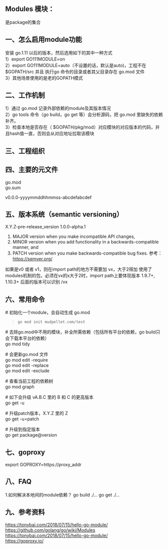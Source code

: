 ## Modules 模块：
是package的集合

## 一、怎么启用module功能
安装 go.1.11 以后的版本，然后选用如下的其中一种方式  
1）export GO111MODULE=on  
2）export GO111MODULE=auto（不设置的话，默认是auto)，工程不在 $GOPATH/src 并且 执行go 命令的目录或者其父目录存在 go.mod 文件  
3）其他场景使用的是老的GOPATH模式

## 二、工作机制
1）通过 go.mod 记录外部依赖的module及其版本情况  
2）go tools 命令（go build，go get 等）会分析源码，把 go.mod 里缺失的依赖补齐。  
3）检查本地是否存在（ $GOPATH/pkg/mod）对应模块的对应版本的代码，并且hash值一直，否则会从对应地址拉取该模块

## 三、工程组织


## 四、主要的元文件
go.mod  
go.sum  

v0.0.0-yyyymmddhhmmss-abcdefabcdef

## 五、版本系统（semantic versioning）
X.Y.Z-pre-release_version
1.0.0-alpha.1
1. MAJOR version when you make incompatible API changes,
2. MINOR version when you add functionality in a backwards-compatible manner, and
3. PATCH version when you make backwards-compatible bug fixes.
参考：
https://semver.org/

如果是v0 或者 v1，则在import path的地方不需要加 vx，大于2得加
使用了modules机制的包，必须在vx的x大于2时，import path上要体现版本
 1.9.7+, 1.10.3+ 后面的版本可以识别 /vx

## 六、常用命令

\# 初始化一个module，会自动生成 go.mod  
>`go mod init mudpellet.com/test`

\# 去除go.mod中不用的模块，补全所需依赖（包括所有平台的依赖，go build只会下载本平台的依赖）  
go mod tidy

\# 会更新go.mod 文件  
go mod edit -require  
go mod edit -replace  
go mod edit -exclude  

\# 查看当前工程的依赖树  
go mod graph

\# 如下会升级 vA.B.C 里的 B 和 C 的更高版本  
go get -u

\# 升级patch版本，X.Y.Z 里的 Z  
go get -u=patch

\# 升级到指定版本  
go get package@version

## 七、goproxy  
export GOPROXY=https://proxy_addr

## 八、FAQ
1.如何解决本地间的module依赖？
go build ./...
go get ./...

## 九、参考资料

https://tonybai.com/2018/07/15/hello-go-module/  
https://github.com/golang/go/wiki/Modules  
https://tonybai.com/2018/07/15/hello-go-module/  
https://goproxy.io/



